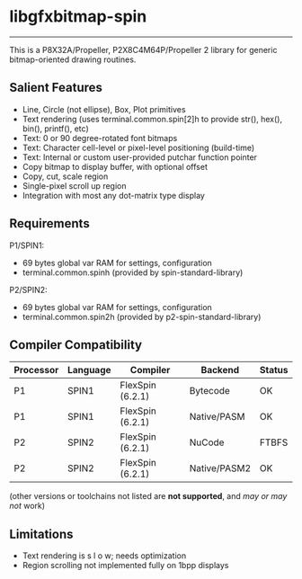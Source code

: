 # libgfxbitmap-spin
-------------------

This is a P8X32A/Propeller, P2X8C4M64P/Propeller 2 library for generic bitmap-oriented drawing routines.

## Salient Features

* Line, Circle (not ellipse), Box, Plot primitives
* Text rendering (uses terminal.common.spin[2]h to provide str(), hex(), bin(), printf(), etc)
* Text: 0 or 90 degree-rotated font bitmaps
* Text: Character cell-level or pixel-level positioning (build-time)
* Text: Internal or custom user-provided putchar function pointer
* Copy bitmap to display buffer, with optional offset
* Copy, cut, scale region
* Single-pixel scroll up region
* Integration with most any dot-matrix type display


## Requirements

P1/SPIN1:
* 69 bytes global var RAM for settings, configuration
* terminal.common.spinh (provided by spin-standard-library)

P2/SPIN2:
* 69 bytes global var RAM for settings, configuration
* terminal.common.spin2h (provided by p2-spin-standard-library)


## Compiler Compatibility

| Processor | Language | Compiler               | Backend      | Status                |
|-----------|----------|------------------------|--------------|-----------------------|
| P1        | SPIN1    | FlexSpin (6.2.1)       | Bytecode     | OK                    |
| P1        | SPIN1    | FlexSpin (6.2.1)       | Native/PASM  | OK                    |
| P2        | SPIN2    | FlexSpin (6.2.1)       | NuCode       | FTBFS                 |
| P2        | SPIN2    | FlexSpin (6.2.1)       | Native/PASM2 | OK                    |

(other versions or toolchains not listed are __not supported__, and _may or may not_ work)


## Limitations

* Text rendering is s l o w; needs optimization
* Region scrolling not implemented fully on 1bpp displays


